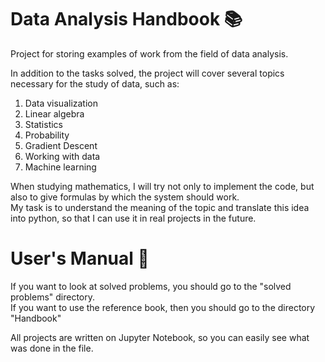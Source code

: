 # Data Analysis Handbook 📚

Project for storing examples of work from the field of data analysis.

In addition to the tasks solved, the project will cover several topics necessary for the study of data, such as:
1. Data visualization 
2. Linear algebra
3. Statistics
4. Probability
5. Gradient Descent
6. Working with data
7. Machine learning

When studying mathematics, I will try not only to implement the code, but also to give formulas by which the system should work. <br>
My task is to understand the meaning of the topic and translate this idea into python, so that I can use it in real projects in the future.

# User's Manual 🥷
If you want to look at solved problems, you should go to the "solved problems" directory.<br>
If you want to use the reference book, then you should go to the directory "Handbook"

All projects are written on Jupyter Notebook, so you can easily see what was done in the file.
